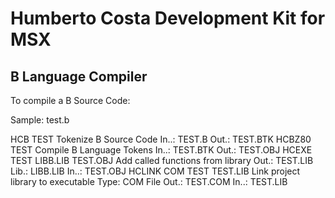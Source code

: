 Humberto Costa Development Kit for MSX
======================================

B Language Compiler
-------------------

To compile a B Source Code:

Sample: test.b

HCB TEST
    Tokenize B Source Code
    In..: TEST.B
    Out.: TEST.BTK
HCBZ80 TEST
    Compile B Language Tokens
    In..: TEST.BTK
    Out.: TEST.OBJ
HCEXE TEST LIBB.LIB TEST.OBJ
    Add called functions from library
    Out.: TEST.LIB
    Lib.: LIBB.LIB
    In..: TEST.OBJ
HCLINK COM TEST TEST.LIB
    Link project library to executable
    Type: COM File
    Out.: TEST.COM
    In..: TEST.LIB